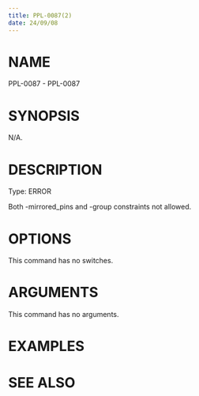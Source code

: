 ```yaml
---
title: PPL-0087(2)
date: 24/09/08
---
```


# NAME

PPL-0087 - PPL-0087

# SYNOPSIS

N/A.

# DESCRIPTION

Type: ERROR

Both -mirrored_pins and -group constraints not allowed.

# OPTIONS

This command has no switches.

# ARGUMENTS

This command has no arguments.

# EXAMPLES

# SEE ALSO
